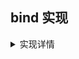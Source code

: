 ## bind 实现
<details>
<summary>实现详情</summary>

与 `call/apply` 不同 bind 返回的是一个函数

```javascript
Function.prototype.myBind = function(){
    let [context,args] = [...arguments]
    let _this = this;
    return function Fun(){
        //考虑使用new的情况
        if(this instanceof Fun){
            return new _this(...args,...arguments)
        }
        return _this.apply(context,args.concat(arguments))
    }
}
```
</details>
